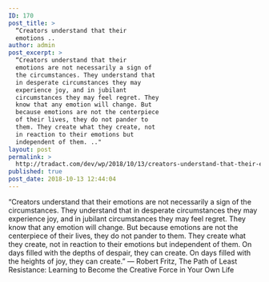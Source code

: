 ```yaml
---
ID: 170
post_title: >
  “Creators understand that their
  emotions ..
author: admin
post_excerpt: >
  “Creators understand that their
  emotions are not necessarily a sign of
  the circumstances. They understand that
  in desperate circumstances they may
  experience joy, and in jubilant
  circumstances they may feel regret. They
  know that any emotion will change. But
  because emotions are not the centerpiece
  of their lives, they do not pander to
  them. They create what they create, not
  in reaction to their emotions but
  independent of them. .."
layout: post
permalink: >
  http://tradact.com/dev/wp/2018/10/13/creators-understand-that-their-emotions/
published: true
post_date: 2018-10-13 12:44:04
---
```

“Creators understand that their emotions are not necessarily a sign of the circumstances. They understand that in desperate circumstances they may experience joy, and in jubilant circumstances they may feel regret. They know that any emotion will change. But because emotions are not the centerpiece of their lives, they do not pander to them. They create what they create, not in reaction to their emotions but independent of them. On days filled with the depths of despair, they can create. On days filled with the heights of joy, they can create.”
― Robert Fritz, The Path of Least Resistance: Learning to Become the Creative Force in Your Own Life